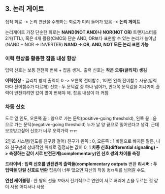 ## 3. 논리 게이트

집적 회로 -> 논리 연산을 수행하는 회로가 미리 들어가 있음 -> **논리 게이트**

논리게이트 가장 단순한 회로는 **NAND(NOT AND)나 NOR(NOT OR)**
트랜지스터를 2개(TTL), 혹은 4개 활용(CMOS)
단순 AND, OR보다 표현할 수 있는 논리가 늘어남(NAND + NOR -> INVERTER)
**NAND -> OR, AND, NOT 모든 논리 표현 가능**



### 이력 현상을 활용한 잡음 내성 향상

입력 신호는 보통 천천히 변해 + 잡음 생겨..
출력 신호는 **작은 오류(글리치) 생김**

**이력현상** - 글리치 방지
출력이 0 -> 오른쪽 전이함수, 1이면 왼쪽 전이함수 사용(입력마다 전이함수가 다르게)
신호 : 두 문턱값 중 하나 넘어가, 반대쪽 문턱값을 지나가며 출력이 반전되려면 값이 많이 변해야 해.
잡음 내성이 더 커짐

### 차동 신호

도로 옆 인도, 오른쪽 끝 : 양으로 가는 문턱(positive-going threshold), 왼쪽 끝 : 음으로 가는 문턱(negative-going threshold)
누가 날 양 끝으로 밀어낸다고 생각, 근데 보호받고싶어
신호가 너무 오락가락 ㅠㅠ 

2인조 시스템(인도를 친구랑 걸어)
친구가 왼쪽 : 0, 오른쪽 : 1
바깥으로 빠지든 말든, 나와 친구만의 상대적인 위치로 결정되는 값이 0, 1
**차동 신호(differential signaling) -> 측정하는 값이 서로 반전관계(complementary)인 신호 쌍의 차이를 측정**

**드라이버 : 입력 신호를 반전관계 출력들(complementary outputs** 변환
**리시버 : 두 입력을 단일 신호로 변환**
잡음이 너무 많으면 자신의 작동 벙ㅁ위를 넘어갈 수도

**연선 케이블링** : 한 쌍의 선을 꼬아서 전기적으로 연인이 서로 허리에 손을 두르는 것 같이 사용
어디서나 사용


